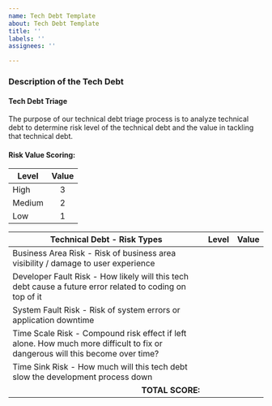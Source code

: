 ```yaml
---
name: Tech Debt Template
about: Tech Debt Template
title: ''
labels: ''
assignees: ''

---
```


### Description of the Tech Debt

#### Tech Debt Triage
The purpose of our technical debt triage process is to analyze technical debt to determine risk level of the technical debt and the value in tackling that technical debt.

#### Risk Value Scoring:

| Level  | Value |
| ------ | ----- |
| High   | <div align="center">3     |
| Medium | <div align="center">2     |
| Low    | <div align="center">1     |

| Technical Debt - Risk Types                                                                                                   | Level | Value |
| ----------------------------------------------------------------------------------------------------------------------------- | ----- | ----- |
| Business Area Risk - Risk of business area visibility / damage to user experience                                             |       |       |
| Developer Fault Risk - How likely will this tech debt cause a future error related to coding on top of it                     |       |       |
| System Fault Risk - Risk of system errors or application downtime                                                             |       |       |
| Time Scale Risk - Compound risk effect if left alone. How much more difficult to fix or dangerous will this become over time? |       |       |
| Time Sink Risk - How much will this tech debt slow the development process down                                               |       |       |
| <div align="right">**TOTAL SCORE:**                                                                                                                  |       |       |
